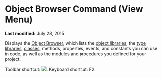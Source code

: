 
# Object Browser Command (View Menu)

 **Last modified:** July 28, 2015

Displays the  [Object Browser](b8bdf64f-5920-1ae9-16d0-b26d09524a30.md), which lists the  [object libraries](b8bdf64f-5920-1ae9-16d0-b26d09524a30.md), the  [type libraries](b8bdf64f-5920-1ae9-16d0-b26d09524a30.md),  [classes](b8bdf64f-5920-1ae9-16d0-b26d09524a30.md), methods, properties, events, and constants you can use in code, as well as the modules and procedures you defined for your project.

Toolbar shortcut: 
![](../images/tbr_obbr_ZA01201718.gif). Keyboard shortcut: F2.

